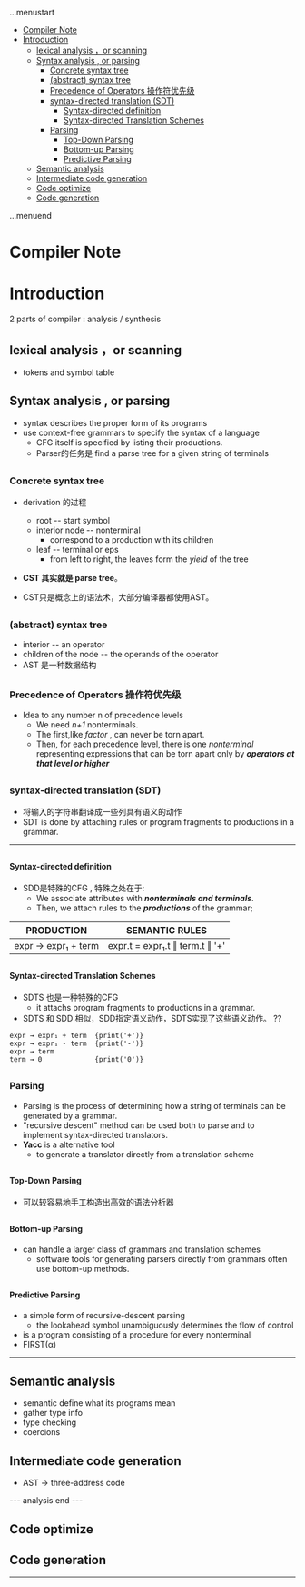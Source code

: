 ...menustart

- [Compiler Note](#e2028ec0b6d18c6dc1518b1218fe67e9)
- [Introduction](#0b79795d3efc95b9976c7c5b933afce2)
    - [lexical analysis ，or scanning](#19d107f572eb681d34f40cde481b4468)
    - [Syntax analysis ,  or parsing](#ec681573771e1e3fb7e7c285b64847f6)
        - [Concrete syntax tree](#e0b53b573761582598d1a195e4ac1ce7)
        - [(abstract) syntax tree](#e3ae6ba0b6984fbc4fd3a4c211a567d2)
        - [Precedence of Operators 操作符优先级](#33cf9420c47bd66697f4b0d8ff143901)
        - [syntax-directed translation (SDT)](#c496fb929875aa957c91118cbbd9d2d0)
            - [Syntax-directed definition](#d8eb8df3e127bc91356f655467013119)
            - [Syntax-directed Translation Schemes](#6261c2c3983122039f48b1eb1b3e06a4)
        - [Parsing](#8b08e51f06fabcbfa16942fbff59ab29)
            - [Top-Down Parsing](#e10c5506cd3ee1526ab22ec45ed61cad)
            - [Bottom-up Parsing](#0e793c03a59ad4fe7a3a95bc1eac783d)
            - [Predictive Parsing](#7fdb4425ae20f138f82d1c89cfe8d5bf)
    - [Semantic analysis](#0eb1784eda9b81e0d55b27d4f8cb46d3)
    - [Intermediate code generation](#81862566cf2fdc0d212a8dd1d169dc90)
    - [Code optimize](#ae0b27365844a81d865ccbc6516f84ec)
    - [Code generation](#43dbed76634f46606bc217bd2f6f4c2c)

...menuend


<h2 id="e2028ec0b6d18c6dc1518b1218fe67e9"></h2>


# Compiler Note

<h2 id="0b79795d3efc95b9976c7c5b933afce2"></h2>


# Introduction

2 parts of compiler : analysis / synthesis


<h2 id="19d107f572eb681d34f40cde481b4468"></h2>


## lexical analysis ，or scanning 

 - tokens and symbol table

<h2 id="ec681573771e1e3fb7e7c285b64847f6"></h2>


## Syntax analysis ,  or parsing

 - syntax describes the proper form of its programs
 - use context-free grammars to specify the syntax of a language
    - CFG itself is specified by listing their productions.
    - Parser的任务是 find a parse tree for a given string of terminals

<h2 id="e0b53b573761582598d1a195e4ac1ce7"></h2>


### Concrete syntax tree 

 - derivation 的过程
    - root  -- start symbol
    - interior node -- nonterminal
        - correspond to a production with its children
    - leaf  --  terminal or eps
        - from left to right, the leaves form the *yield* of the tree

 - **CST 其实就是 parse tree**。
 - CST只是概念上的语法术，大部分编译器都使用AST。        

<h2 id="e3ae6ba0b6984fbc4fd3a4c211a567d2"></h2>


### (abstract) syntax tree

 - interior --  an operator
 - children of the node -- the operands of the operator
 - AST 是一种数据结构

<h2 id="33cf9420c47bd66697f4b0d8ff143901"></h2>


### Precedence of Operators 操作符优先级

 - Idea to any number n of precedence levels
    - We need *n+1* nonterminals.
    - The first,like *factor* , can never be torn apart.
    - Then, for each precedence level, there is one *nonterminal* representing expressions that can be torn apart only by ***operators at that level or higher***

<h2 id="c496fb929875aa957c91118cbbd9d2d0"></h2>


### syntax-directed translation (SDT)

 - 将输入的字符串翻译成一些列具有语义的动作
 - SDT is done by attaching rules or program fragments to productions in a grammar.

---

<h2 id="d8eb8df3e127bc91356f655467013119"></h2>


#### Syntax-directed definition

 - SDD是特殊的CFG , 特殊之处在于:
    - We associate attributes with ***nonterminals and terminals***. 
    - Then, we attach rules to the ***productions*** of the grammar; 


PRODUCTION | SEMANTIC RULES
--- | ---
expr → expr₁ + term | expr.t = expr₁.t ‖ term.t ‖ '+' 

<h2 id="6261c2c3983122039f48b1eb1b3e06a4"></h2>


#### Syntax-directed Translation Schemes

 - SDTS 也是一种特殊的CFG
    - it attachs program fragments to productions in a grammar.
 - SDTS 和 SDD 相似，SDD指定语义动作，SDTS实现了这些语义动作。 ??

```
expr → expr₁ + term  {print('+')}
expr → expr₁ - term  {print('-')} 
expr → term
term → 0             {print('0')}
```


<h2 id="8b08e51f06fabcbfa16942fbff59ab29"></h2>


### Parsing 

 - Parsing is the process of determining how a string of terminals can be generated by a grammar.
 - "recursive descent" method can be used both to parse and to implement syntax-directed translators.
 - **Yacc** is a alternative tool 
    - to generate a translator directly from a translation scheme


<h2 id="e10c5506cd3ee1526ab22ec45ed61cad"></h2>


#### Top-Down Parsing

 - 可以较容易地手工构造出高效的语法分析器

<h2 id="0e793c03a59ad4fe7a3a95bc1eac783d"></h2>


#### Bottom-up Parsing
 
 - can handle a larger class of grammars and translation schemes
   - software tools for generating parsers directly from grammars often use bottom-up methods.

<h2 id="7fdb4425ae20f138f82d1c89cfe8d5bf"></h2>


#### Predictive Parsing

 - a simple form of recursive-descent parsing
    - the lookahead symbol unambiguously determines the flow of control
 - is a program consisting of a procedure for every nonterminal
 - FIRST(α) 


---

<h2 id="0eb1784eda9b81e0d55b27d4f8cb46d3"></h2>


## Semantic analysis

 - semantic define what its programs mean
 - gather type info
 - type checking
 - coercions

<h2 id="81862566cf2fdc0d212a8dd1d169dc90"></h2>


## Intermediate code generation

 - AST -> three-address code



--- analysis end ---

<h2 id="ae0b27365844a81d865ccbc6516f84ec"></h2>


## Code optimize

<h2 id="43dbed76634f46606bc217bd2f6f4c2c"></h2>


## Code generation

---------
 

    






 
